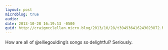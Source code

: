 ```yaml
---
layout: post
microblog: true
audio: 
date: 2013-10-28 16:19:13 -0500
guid: http://craigmcclellan.micro.blog/2013/10/28/t394936416243023872.html
---
```

How are all of @elliegoulding’s songs so delightful? Seriously.
